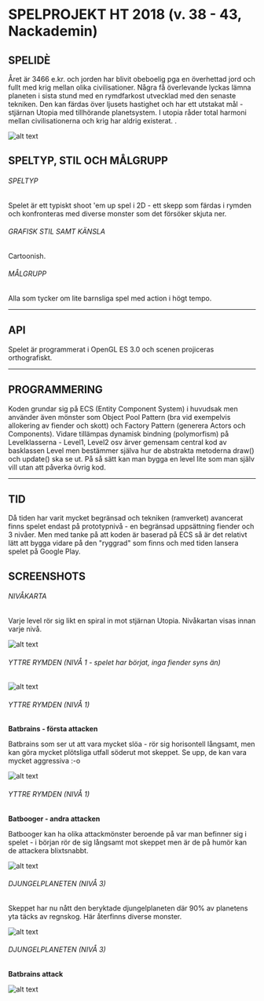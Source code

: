 

# SPELPROJEKT HT 2018 (v. 38 - 43, Nackademin)

## SPELIDÈ

Året är 3466 e.kr. och jorden har blivit obeboelig pga en överhettad jord och fullt med krig mellan olika civilisationer. Några få överlevande lyckas lämna planeten i sista stund med en rymdfarkost utvecklad med den senaste tekniken. Den kan färdas över ljusets hastighet och har ett utstakat mål - stjärnan Utopia med tillhörande planetsystem. I utopia råder total harmoni mellan civilisationerna och krig har aldrig existerat.
.<br>

![alt text](http://fininfo.se/images/spaceshooter.jpg)


## SPELTYP, STIL OCH MÅLGRUPP

###### SPELTYP
Spelet är ett typiskt shoot 'em up spel i 2D - ett skepp som färdas i rymden och konfronteras med diverse monster som det försöker skjuta ner.

###### GRAFISK STIL SAMT KÄNSLA
Cartoonish.

###### MÅLGRUPP
Alla som tycker om lite barnsliga spel med action i högt tempo.

-------------------------------------------------------------------------------------------------------------------

## API

Spelet är programmerat i OpenGL ES 3.0 och scenen projiceras orthografiskt. 

-------------------------------------------------------------------------------------------------------------------

## PROGRAMMERING

Koden grundar sig på ECS (Entity Component System) i huvudsak men använder även mönster som Object Pool Pattern (bra vid exempelvis allokering av fiender och skott) och Factory Pattern (generera Actors och Components). Vidare tillämpas dynamisk bindning (polymorfism) på Levelklasserna - Level1, Level2 osv ärver gemensam central kod av basklassen Level men bestämmer själva hur de abstrakta metoderna draw() och update() ska se ut. På så sätt kan man bygga en level lite som man själv vill utan att påverka övrig kod.



------------------------------------------------------------------------------------------------------------------------

## TID

Då tiden har varit mycket begränsad och tekniken (ramverket) avancerat finns spelet endast på prototypnivå - en begränsad uppsättning fiender och 3 nivåer. Men med tanke på att koden är baserad på ECS så är det relativt lätt att bygga vidare på den "ryggrad" som finns och med tiden lansera spelet på Google Play.

## SCREENSHOTS

###### NIVÅKARTA

Varje level rör sig likt en spiral in mot stjärnan Utopia. Nivåkartan visas innan varje nivå.

![alt text](http://fininfo.se/images_/20190217-115255_Intergalactica.jpg)

###### YTTRE RYMDEN (NIVÅ 1 - spelet har börjat, inga fiender syns än)

![alt text](http://fininfo.se/images_/20190217-115306_Intergalactica.jpg)

###### YTTRE RYMDEN (NIVÅ 1)

**Batbrains - första attacken**

Batbrains som ser ut att vara mycket slöa - rör sig horisontell långsamt, men kan göra mycket plötsliga utfall söderut mot skeppet.
Se upp, de kan vara mycket aggressiva :-o

![alt text](http://fininfo.se/images_/20190217-115310_Intergalactica.jpg)

###### YTTRE RYMDEN (NIVÅ 1)

**Batbooger - andra attacken**

Batbooger kan ha olika attackmönster beroende på var man befinner sig i spelet - i början rör de sig långsamt mot skeppet men är de på humör kan de attackera blixtsnabbt.

![alt text](http://fininfo.se/images_/20190217-115339_Intergalactica.jpg)

###### DJUNGELPLANETEN (NIVÅ 3)

Skeppet har nu nått den beryktade djungelplaneten där 90% av planetens yta täcks av regnskog. Här återfinns diverse monster.

![alt text](http://fininfo.se/images_/20190217-115414_Intergalactica.jpg)

###### DJUNGELPLANETEN (NIVÅ 3)

**Batbrains attack**


![alt text](http://fininfo.se/images_/20190217-115417_Intergalactica.jpg)

